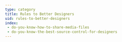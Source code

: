 ```yaml
---
type: category
title: Rules to Better Designers
uid: rules-to-better-designers
index:
 - do-you-know-how-to-share-media-files
 - do-you-know-the-best-source-control-for-designers
---
```




